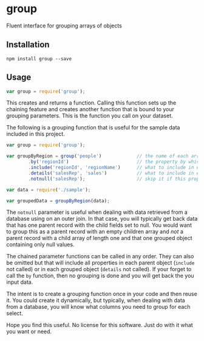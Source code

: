 # group

Fluent interface for grouping arrays of objects

## Installation

    npm install group --save

## Usage

```javascript
var group = require('group');
```

This creates and returns a function. Calling this function sets up the chaining feature and creates another function that is bound to your grouping parameters. This is the function you call on your dataset.

The following is a grouping function that is useful for the sample data included in this project.

```javascript
var group = require('group');

var groupByRegion = group('people')             // the name of each array of grouped objects
        .by('regionId')                         // the property by which to group
        .include('regionId', 'regionName')      // what to include in each group
        .details('salesRep', 'sales')           // what to include in each of the grouped objects
        .notnull('salesRep');                   // skip it if this property is null

var data = require('./sample');

var groupedData = groupByRegion(data);
```

The `notnull` parameter is useful when dealing with data retrieved from a database using on an outer join. In that case, you will typically get back data that has one parent record with the child fields set to null. You would want to group this as a parent record with an empty children array and *not* a parent record with a child array of length one and that one grouped object containing only null values.

The chained parameter functions can be called in any order. They can also be omitted but that will include all properties in each parent object (`include` not called) or in each grouped object (`details` not called). If your forget to call the `by` function, then no grouping is done and you will get back the you input data.

The intent is to create a grouping function once in your code and then reuse it. You could create it dynamically, but typically, when dealing with data from a database, you will know what columns you need to group for each select.

Hope you find this useful. No license for this software. Just do with it what you want or need.




